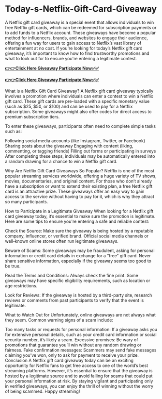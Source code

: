 # Today-s-Netflix-Gift-Card-Giveaway

A Netflix gift card giveaway is a special event that allows individuals to win free Netflix gift cards, which can be redeemed for subscription payments or to add funds to a Netflix account. These giveaways have become a popular method for influencers, brands, and websites to engage their audience, offering a fun way for users to gain access to Netflix’s vast library of entertainment at no cost. If you're looking for today’s Netflix gift card giveaway, it’s important to know how to find trustworthy promotions and what to look out for to ensure you're entering a legitimate contest.

[**👉👉Click Here Giveaway Participate Now✅✅**](https://free-gift-card.raj-solution.com/958f890)

[**👉👉Click Here Giveaway Participate Now✅✅**](https://free-gift-card.raj-solution.com/958f890)

What is a Netflix Gift Card Giveaway?
A Netflix gift card giveaway typically involves a promotion where individuals can enter a contest to win a Netflix gift card. These gift cards are pre-loaded with a specific monetary value (such as $25, $50, or $100) and can be used to pay for a Netflix subscription. Some giveaways might also offer codes for direct access to premium subscription tiers.

To enter these giveaways, participants often need to complete simple tasks such as:

Following social media accounts (like Instagram, Twitter, or Facebook)
Sharing posts about the giveaway
Engaging with content (liking, commenting, or tagging friends)
Filling out forms or participating in surveys
After completing these steps, individuals may be automatically entered into a random drawing for a chance to win a Netflix gift card.

Why Are Netflix Gift Card Giveaways So Popular?
Netflix is one of the most popular streaming services worldwide, offering a huge variety of TV shows, movies, documentaries, and original content. For those who don’t already have a subscription or want to extend their existing plan, a free Netflix gift card is an attractive prize. These giveaways offer an easy way to gain access to the service without having to pay for it, which is why they attract so many participants.

How to Participate in a Legitimate Giveaway
When looking for a Netflix gift card giveaway today, it’s essential to make sure the promotion is legitimate. Here are some tips to ensure you're entering a safe and reliable contest:

Check the Source: Make sure the giveaway is being hosted by a reputable company, influencer, or verified brand. Official social media channels or well-known online stores often run legitimate giveaways.

Beware of Scams: Some giveaways may be fraudulent, asking for personal information or credit card details in exchange for a “free” gift card. Never share sensitive information, especially if the giveaway seems too good to be true.

Read the Terms and Conditions: Always check the fine print. Some giveaways may have specific eligibility requirements, such as location or age restrictions.

Look for Reviews: If the giveaway is hosted by a third-party site, research reviews or comments from past participants to verify that the event is legitimate.

What to Watch Out for
Unfortunately, online giveaways are not always what they seem. Common warning signs of a scam include:

Too many tasks or requests for personal information: If a giveaway asks you for extensive personal details, such as your credit card information or social security number, it’s likely a scam.
Excessive promises: Be wary of promotions that guarantee you’ll win without any random drawing or fairness.
Fake confirmation messages: Scammers may send fake messages claiming you’ve won, only to ask for payment to receive your prize.
Conclusion
A Netflix gift card giveaway today can be an exciting opportunity for Netflix fans to get free access to one of the world’s best streaming platforms. However, it’s essential to ensure that the giveaway is hosted by a legitimate source and to avoid falling for scams that could put your personal information at risk. By staying vigilant and participating only in verified giveaways, you can enjoy the thrill of winning without the worry of being scammed. Happy streaming!
